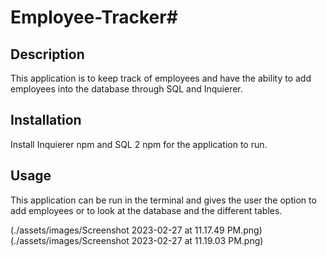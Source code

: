 # Employee-Tracker# <Your-Project-Title>

## Description

This application is to keep track of employees and have the ability to add employees into the database through SQL and Inquierer.


## Installation

Install Inquierer npm and SQL 2 npm for the application to run.

## Usage

This application can be run in the terminal and gives the user the option to add employees or to look at the database and the different tables. 

(./assets/images/Screenshot 2023-02-27 at 11.17.49 PM.png)
(./assets/images/Screenshot 2023-02-27 at 11.19.03 PM.png)



